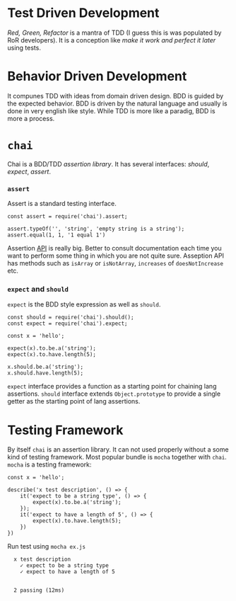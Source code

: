 # Test Driven Development
*Red, Green, Refactor* is a mantra of TDD (I guess this is was populated by RoR developers). It is a conception like *make it work and perfect it later* using tests.

# Behavior Driven Development
It compunes TDD with ideas from domain driven design. BDD is guided by the expected behavior. BDD is driven by the natural language and usually is done in very english like style. While TDD is more like a paradig, BDD is more a process.

# `chai`
Chai is a BDD/TDD *assertion library*. It has several interfaces: *should*, *expect*, *assert*.

### `assert`
Assert is a standard testing interface.

```
const assert = require('chai').assert;

assert.typeOf('', 'string', 'empty string is a string');
assert.equal(1, 1, '1 equal 1')
```

Assertion [API](http://chaijs.com/api/assert/) is really big. Better to consult documentation each time you want to perform some thing in which you are not quite sure. Asseption API has methods such as `isArray` or `isNotArray`, `increases` of `doesNotIncrease` etc.

### `expect` and `should`
`expect` is the BDD style expression as well as `should`.

```
const should = require('chai').should();
const expect = require('chai').expect;

const x = 'hello';

expect(x).to.be.a('string');
expect(x).to.have.length(5);

x.should.be.a('string');
x.should.have.length(5);
```

`expect` interface provides a function as a starting point for chaining lang assertions. `should` interface extends `Object.prototype` to provide a single getter as the starting point of lang assertions.

# Testing Framework
By itself `chai` is an assertion library. It can not used properly without a some kind of testing framework. Most popular bundle is `mocha` together with `chai`. `mocha` is a testing framework:

```
const x = 'hello';

describe('x test description', () => {
    it('expect to be a string type', () => {
        expect(x).to.be.a('string');
    });
    it('expect to have a length of 5', () => {
        expect(x).to.have.length(5);
    })
})
```

Run test using `mocha ex.js`

```
  x test description
    ✓ expect to be a string type
    ✓ expect to have a length of 5


  2 passing (12ms)
```
